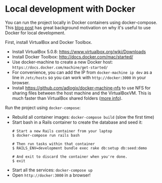 # Local development with Docker

You can run the project locally in Docker containers using docker-compose.  This [blog post](http://www.ybrikman.com/writing/2015/05/19/docker-osx-dev/) has great background motivation on why it's useful to use Docker for local development.

First, install VirtualBox and Docker Toolbox.

  - Install VirtualBox 5.0.8: https://www.virtualbox.org/wiki/Downloads
  - Install Docker Toolbox: http://docs.docker.com/mac/started/
  - Use docker-machine to create a new Docker host: `https://docs.docker.com/machine/get-started/`
  - For convenience, you can add the IP from `docker-machine ip dev` as a line in `/etc/hosts` so you can work with `http://docker:3000` in your browser.
  - Install https://github.com/adlogix/docker-machine-nfs to use NFS for sharing files between the host machine and the VirtualBoxVM.  This is much faster than VirtualBox shared folders ([more info](https://github.com/codeforamerica/somerville-teacher-tool/pull/336#issuecomment-158441877)).

Run the project using `docker-compose`:
  - Rebuild all container images: `docker-compose build` (slow the first time)
  - Start bash in a Rails container to create the database and seed it:
    ```
    # Start a new Rails container from your laptop
    $ docker-compose run rails bash

    # Then run tasks within that container
    $ RAILS_ENV=development bundle exec rake db:setup db:seed:demo

    # And exit to discard the container when you're done.
    $ exit
    ```
  - Start all the services: `docker-compose up`
  - Open `http://docker:3000` in a browser!
